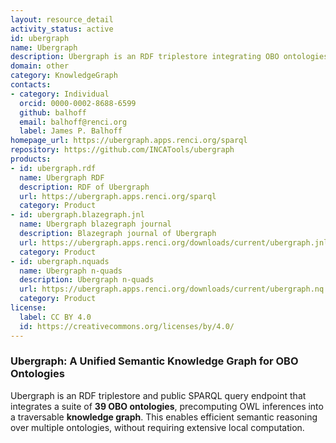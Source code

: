 ```yaml
---
layout: resource_detail
activity_status: active
id: ubergraph
name: Ubergraph
description: Ubergraph is an RDF triplestore integrating OBO ontologies into a unified semantic graph
domain: other
category: KnowledgeGraph
contacts:
- category: Individual
  orcid: 0000-0002-8688-6599
  github: balhoff
  email: balhoff@renci.org
  label: James P. Balhoff
homepage_url: https://ubergraph.apps.renci.org/sparql
repository: https://github.com/INCATools/ubergraph
products:
- id: ubergraph.rdf
  name: Ubergraph RDF
  description: RDF of Ubergraph
  url: https://ubergraph.apps.renci.org/sparql
  category: Product
- id: ubergraph.blazegraph.jnl
  name: Ubergraph blazegraph journal
  description: Blazegraph journal of Ubergraph
  url: https://ubergraph.apps.renci.org/downloads/current/ubergraph.jnl.gz
  category: Product
- id: ubergraph.nquads
  name: Ubergraph n-quads
  description: Ubergraph n-quads
  url: https://ubergraph.apps.renci.org/downloads/current/ubergraph.nq.gz
  category: Product
license:
  label: CC BY 4.0
  id: https://creativecommons.org/licenses/by/4.0/
---
```


### Ubergraph: A Unified Semantic Knowledge Graph for OBO Ontologies

Ubergraph is an RDF triplestore and public SPARQL query endpoint that integrates a suite of **39 OBO ontologies**, precomputing OWL inferences into a traversable **knowledge graph**. This enables efficient semantic reasoning over multiple ontologies, without requiring extensive local computation.
